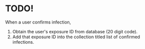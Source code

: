 # **TODO!**

When a user confirms infection, 
1. Obtain the user's exposure ID from database (20 digit code).
2. Add that exposure ID into the collection titled list of confirmed infections.

